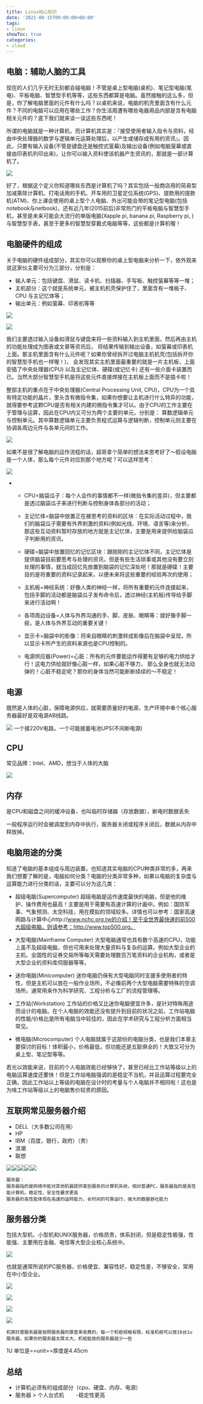 ```yaml
---
title: Linux核心知识
date: '2021-08-15T00:00:00+08:00'
tags:
- linux
showToc: true
categories:
- cloud
---
```




## 电脑：辅助人脑的工具

现在的人们几乎无时无刻都会碰电脑！不管是桌上型电脑(桌机)、笔记型电脑(笔电)、平板电脑、智慧型手机等等，这些东西都算是电脑。虽然接触的这么多，但是，你了解电脑里面的元件有什么吗？以桌机来说，电脑的机壳里面含有什么元件？不同的电脑可以应用在哪些工作？你生活周遭有哪些电器用品内部是含有电脑相关元件的？底下我们就来谈一谈这些东西呢！

所谓的电脑就是一种计算机，而计算机其实是：『接受使用者输入指令与资料，经由中央处理器的数学与逻辑单元运算处理后，以产生或储存成有用的资讯』。因此，只要有输入设备(不管是键盘还是触控式萤幕)及输出设备(例如电脑萤幕或直接由印表机列印出来)，让你可以输入资料使该机器产生资讯的，那就是一部计算机了。

![](/images/045ccf5f-2ca6-4fe8-a406-8f27f9b226e1.png)

好了，根据这个定义你知道哪些东西是计算机了吗？其实包括一般商店用的简易型加减乘除计算机、打电话用的手机、开车用的卫星定位系统(GPS)、提款用的提款机(ATM)、你上课会使用的桌上型个人电脑、外出可能会带的笔记型电脑(包括notebook与netbook)，还有近几年(2015前后)非常热门的平板电脑与智慧型手机，甚至是未来可能会大流行的单版电脑(Xapple pi, banana pi, Raspberry pi, )与智慧型手表，甚至于更多的智慧型穿戴式电脑等等，这些都是计算机喔！

## 电脑硬件的组成

关于电脑的硬件组成部分，其实你可以观察你的桌上型电脑来分析一下，依外观来说这家伙主要可分为三部分，分别是：

- 输入单元：包括键盘、滑鼠、读卡机、扫描器、手写板、触控萤幕等等一堆；
- 主机部分：这个就是系统单元，被主机机壳保护住了，里面含有一堆板子、CPU 与主记忆体等；
- 输出单元：例如萤幕、印表机等等

![](/images/fcddc91e-109d-4283-8eb2-a792743f45d1.png)

![](/images/92ce5336-58f1-4b3f-8362-912c07080d4b.png)

我们主要透过输入设备如滑鼠与键盘来将一些资料输入到主机里面，然后再由主机的功能处理成为图表或文章等资讯后， 将结果传输到输出设备，如萤幕或印表机上面。那主机里面含有什么元件呢？如果你曾经拆开过电脑主机机壳(包括拆开你的智慧型手机也一样喔！)， 会发现其实主机里面最重要的就是一片主机板，上面安插了中央处理器(CPU) 以及主记忆体、硬碟(或记忆卡) 还有一些介面卡装置而已。当然大部分智慧型手机是将这些元件直接焊接在主机板上面而不是插卡啦！

整部主机的重点在于中央处理器(Central Processing Unit, CPU)，CPU为一个具有特定功能的晶片，里头含有微指令集，如果你想要让主机进行什么特异的功能，就得要参考这颗CPU是否有相关内建的微指令集才可以。由于CPU的工作主要在于管理与运算，因此在CPU内又可分为两个主要的单元，分别是： 算数逻辑单元与控制单元。其中算数逻辑单元主要负责程式运算与逻辑判断，控制单元则主要在协调各周边元件与各单元间的工作。

![](/images/0dfd43df-0810-428c-a59f-471877b54302.png)

如果不是很了解电脑的运作流程的话，超哥拿个简单的想法来思考好了～假设电脑是一个人体，那么每个元件对应到那个地方呢？可以这样思考：

![](/images/bb91d7e4-1c37-4383-9992-dc12bba88a6a.png)

- - CPU=脑袋瓜子：每个人会作的事情都不一样(微指令集的差异)，但主要都是透过脑袋瓜子来进行判断与控制身体各部分的活动；

    

  - 主记忆体=脑袋中放置正在被思考的资料的区块：在实际活动过程中，我们的脑袋瓜子需要有外界刺激的资料(例如光线、环境、语言等)来分析，那这些互动资料暂时存放的地方就是主记忆体，主要是用来提供给脑袋瓜子判断用的资讯。

    

  - 硬碟=脑袋中放置回忆的记忆区块：跟刚刚的主记忆体不同，主记忆体是提供脑袋目前要思考与处理的资讯，但是有些生活琐事或其他没有要立刻处理的事情，就当成回忆先放置到脑袋的记忆深处吧！那就是硬碟！主要目的是将重要的资料记录起来，以便未来将这些重要的经验再次的使用；

    

  - 主机板=神经系统：好像人类的神经一样，将所有重要的元件连接起来，包括手脚的活动都是脑袋瓜子发布命令后，透过神经(主机板)传导给手脚来进行活动啊！

    

  - 各项周边设备=人体与外界沟通的手、脚、皮肤、眼睛等：就好像手脚一般，是人体与外界互动的重要关键！

    

  - 显示卡=脑袋中的影像：将来自眼睛的刺激转成影像后在脑袋中呈现，所以显示卡所产生的资料来源也是CPU控制的。

    

  - 电源供应器(Power)=心脏：所有的元件要能运作得要有足够的电力供给才行！这电力供给就好像心脏一样，如果心脏不够力， 那么全身也就无法动弹的！心脏不稳定呢？那你的身体当然可能断断续续的～不稳定！

## 电源

既然是人体的心脏，保障电源供应，就需要质量好的电源，生产环境中单个核心服务器最好是双电源AB线路。

![](/images/26d15fe0-8820-4878-88b3-d78975163389.png)
一个接220V电路，一个可能接蓄电池UPS(不间断电源)

## CPU

常见品牌：Intel、AMD，想当于人体的大脑

![](/images/940ab0e8-cf8b-4e5a-be64-50b0b8e1d0f3.png)

## 内存

是CPU和磁盘之间的缓冲设备，也叫临时存储器（存放数据），断电时数据丢失

一般程序运行时会被调度到内存中执行，服务器关闭或程序关闭后，数据从内存中释放掉。



## 电脑用途的分类

知道了电脑的基本组成与周边装置，也知道其实电脑的CPU种类非常的多，再来我们想要了解的是，电脑如何分类？电脑的分类非常多种，如果以电脑的复杂度与运算能力进行分类的话，主要可以分为这几类：

- 超级电脑(Supercomputer)
  超级电脑是运作速度最快的电脑，但是他的维护、操作费用也最高！主要是用于需要有高速计算的计画中。例如：国防军事、气象预测、太空科技，用在模拟的领域较多。详情也可以参考：国家高速网路与计算中心http://www.nchc.org.tw的介绍！至于全世界最快速的前500大超级电脑，则请参考：http://www.top500.org。

  

- 大型电脑(Mainframe Computer)
  大型电脑通常也具有数个高速的CPU，功能上虽不及超级电脑，但也可用来处理大量资料与复杂的运算。例如大型企业的主机、全国性的证券交易所等每天需要处理数百万笔资料的企业机构，或者是大型企业的资料库伺服器等等。

  

- 迷你电脑(Minicomputer)
  迷你电脑仍保有大型电脑同时支援多使用者的特性，但是主机可以放在一般作业场所，不必像前两个大型电脑需要特殊的空调场所。通常用来作为科学研究、工程分析与工厂的流程管理等。

  

- 工作站(Workstation)
  工作站的价格又比迷你电脑便宜许多，是针对特殊用途而设计的电脑。在个人电脑的效能还没有提升到目前的状况之前，工作站电脑的性能/价格比是所有电脑当中较佳的，因此在学术研究与工程分析方面相当常见。

  

- 微电脑(Microcomputer)
  个人电脑就属于这部份的电脑分类，也是我们本章主要探讨的目标！体积最小，价格最低，但功能还是五脏俱全的！大致又可分为桌上型、笔记型等等。

若光以效能来说，目前的个人电脑效能已经够快了，甚至已经比工作站等级以上的电脑运算速度还要快！但是工作站电脑强调的是稳定不当机，并且运算过程要完全正确，因此工作站以上等级的电脑在设计时的考量与个人电脑并不相同啦！这也是为啥工作站等级以上的电脑售价较贵的原因。

## 互联网常见服务器介绍

- DELL（大多数公司在用）
- HP
- IBM（百度，银行，政府）（贵）
- 浪潮
- 联想

![](/images/8e75cc06-c929-40ca-8ba2-f598bdfde71d.png)![](/images/9a648c99-aa6a-476f-afbb-397866aefa0f.png)![](/images/00fb4856-3129-4385-b53e-e88af25cfdb0.png)![](/images/06e45973-a499-4290-9e12-c03d68c74839.png)![](/images/948c1fe4-c01c-496f-988b-9b16d88cdc77.png)

```
服务器：
服务器指的是网络中能对其他机器提供某些服务的计算机系统，相对普通PC，服务器指的是高性能计算机，稳定性、安全性要求更高
服务器的高性能体现在高速的运转能力，长时间的可靠运行，强大的数据吞吐能力
```

## 服务器分类

包括大型机、小型机和UNIX服务器，价格昂贵，体系封闭，但是稳定性极强，性能强、主要用在金融、电信等大型企业核心系统中。

![](/images/3cf4972c-252b-489c-b310-9b00bf93868e.png)

也就是通常所说的PC服务器，价格便宜、兼容性好，稳定性差，不够安全，常用在中小型企业。

![](/images/bd4f64a3-4cfe-4a91-921b-c80738f9eb1a.png)

![](/images/7471b426-b6ee-46a3-891c-ff4d25d6625d.png)

![](/images/436e9388-1619-4b6a-9061-a13c107f8a00.png)

![](/images/a9c512b0-907b-4daa-bc55-13c6da3a2408.png)

```
机房托管服务器是按照服务器的厚度来收费的，每一个机柜规格有限，标准机柜可以放16台1u服务器，如果你的服务器太厚太大，机柜能放的服务器就少一些
```

1U 单位是==unit==厚度是4.45cm

## 总结

- 计算机必须有的组成部分（cpu、硬盘、内存、电源）
- 服务器 > 个人台式机　　 -稳定性更高